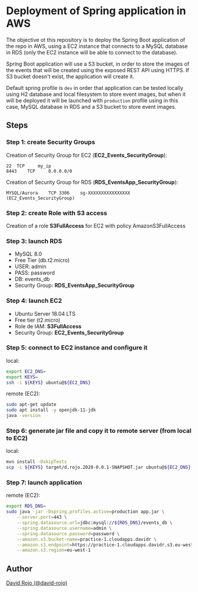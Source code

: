 # Deployment of Spring application in AWS

The objective ot this repository is to deploy the Spring Boot application of the repo in AWS, using a EC2 instance that connects to a MySQL database in RDS (only the EC2 instance will be able to connect to the database).

Spring Boot application will use a S3 bucket, in order to store the images of the events that will be created using the exposed REST API using HTTPS. If S3 bucket doesn't exist, the application will create it.

Default spring profile is ```dev``` in order that application can be tested locally using H2 database and local filesystem to store event images, but when it will be deployed it will be launched with ```production``` profile using in this case, MySQL database in RDS and a S3 bucket to store event images.

## Steps

### Step 1: create Security Groups

Creation of Security Group for EC2 (__EC2_Events_SecurityGroup__):

    22	TCP     my_ip	
    8443	TCP     0.0.0.0/0

Creation of Security Group for RDS (__RDS_EventsApp_SecurityGroup__):

    MYSQL/Aurora	TCP	3306	sg-XXXXXXXXXXXXXXXX (EC2_Events_SecurityGroup)

### Step 2: create Role with S3 access

Creation of a role __S3FullAccess__ for EC2 with policy AmazonS3FullAccess

### Step 3: launch RDS

- MySQL 8.0
- Free Tier (db.t2.micro)
- USER: admin
- PASS: password
- DB:   events_db
- Security Group: __RDS_EventsApp_SecurityGroup__

### Step 4: launch EC2

- Ubuntu Server 18.04 LTS
- Free tier (t2.micro)
- Role de IAM: __S3FullAccess__
- Security Group: __EC2_Events_SecurityGroup__

### Step 5: connect to EC2 instance and configure it

local:

```sh
export EC2_DNS=
export KEYS=
ssh -i ${KEYS} ubuntu@${EC2_DNS}
```

remote (EC2):

```sh
sudo apt-get update
sudo apt install -y openjdk-11-jdk
java -version
```

### Step 6: generate jar file and copy it to remote server (from local to EC2)

local:

```sh
mvn install -DskipTests
scp -i ${KEYS} target/d.rojo.2020-0.0.1-SNAPSHOT.jar ubuntu@${EC2_DNS}:/home/ubuntu/app.jar
```

### Step 7: launch application

remote (EC2):

```sh
export RDS_DNS=
sudo java -jar -Dspring.profiles.active=production app.jar \
    --server.port=443 \
    --spring.datasource.url=jdbc:mysql://${RDS_DNS}/events_db \
    --spring.datasource.username=admin \
    --spring.datasource.password=password \
    --amazon.s3.bucket-name=practice-1.cloudapps.davidr \
    --amazon.s3.endpoint=https://practice-1.cloudapps.davidr.s3.eu-west-1.amazonaws.com/ \
    --amazon.s3.region=eu-west-1
```

## Author

[David Rojo (@david-rojo)](https://github.com/david-rojo)
